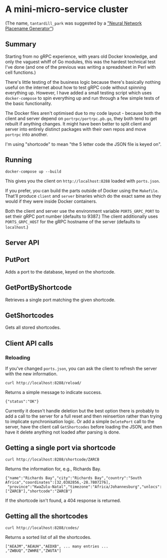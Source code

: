 # A mini-micro-service cluster

(The name, `tantardill_park` was suggested by a
["Neural Network Placename Generator"](https://colinmorris.github.io/rbm/geo/))

## Summary

Starting from no gRPC experience, with years old Docker knowledge, and only the
vaguest whiff of Go modules, this was the hardest technical test I've done
(and one of the previous was writing a spreadsheet in Perl with cell functions.)

There's little testing of the business logic because there's basically nothing
useful on the internet about how to test gRPC code without spinning everything
up. However, I have added a small testing script which uses `docker-compose`
to spin everything up and run through a few simple tests of the basic functionality.

The Docker files aren't optimised due to my code layout - because both the client
and server depend on `portrpc/portrpc.pb.go`, they both tend to get rebuilt if
anything changes. It might have been better to split client and server into
entirely distinct packages with their own repos and move `portrpc` into another.

I'm using "shortcode" to mean "the 5 letter code the JSON file is keyed on".

## Running

```
docker-compose up --build
```

This gives you the client on `http://localhost:8288` loaded with `ports.json`.

If you prefer, you can build the parts outside of Docker using the `Makefile`.
That'll produce `client` and `server` binaries which do the exact same as they
would if they were inside Docker containers.

Both the client and server use the environment variable `PORTS_GRPC_PORT` to
set their gRPC port number (defaults to 9387.) The client additionally uses
`PORTS_GRPC_HOST` for the gRPC hostname of the server (defaults to `localhost`.)

## Server API

## PutPort

Adds a port to the database, keyed on the shortcode.

## GetPortByShortcode

Retrieves a single port matching the given shortcode.

## GetShortcodes

Gets all stored shortcodes.

## Client API calls

### Reloading

If you've changed `ports.json`, you can ask the client to refresh the server
with the new information.

```
curl http://localhost:8288/reload/
```

Returns a simple message to indicate success.
```
{"status":"OK"}
```

Currently it doesn't handle deletion but the best option there is probably
to add a call to the server for a full reset and then reinsertion rather
than trying to implicate synchronisation logic. Or add a simple `DeletePort`
call to the server, have the client call `GetShortcodes` before loading
the JSON, and then have it delete anything not loaded after parsing is done.

## Getting a single port via shortcode

```
curl http://localhost:8288/shortcode/ZARCB
```

Returns the information for, e.g., Richards Bay.
```
{"name":"Richards Bay","city":"Richards Bay","country":"South Africa","coordinates":[32.0382856,-28.7807276],
 "province":"KwaZulu-Natal","timezone":"Africa/Johannesburg","unlocs":["ZARCB"],"shortcode":"ZARCB"}
```

If the shortcode isn't found, a 404 response is returned.

## Getting all the shortcodes

```
curl http://localhost:8288/codes/
```

Returns a sorted list of all the shortcodes.
```
["AEAJM","AEAUH","AEDXB", ... many entries ... ,"ZWBUQ","ZWHRE","ZWUTA"]
```
